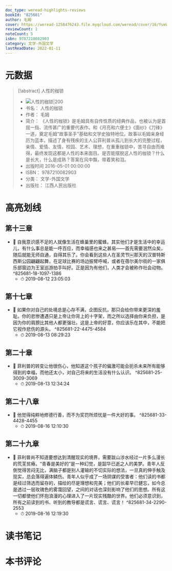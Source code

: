 ```yaml
---
doc_type: weread-highlights-reviews
bookId: "825681"
author: 毛姆
cover: https://weread-1258476243.file.myqcloud.com/weread/cover/16/YueWen_825681/t7_YueWen_825681.jpg
reviewCount: 1
noteCount: 5
isbn: 9787210082903
category: 文学-外国文学
lastReadDate: 2022-01-11
---
```

# 元数据
> [!abstract] 人性的枷锁
> - ![ 人性的枷锁|200](https://weread-1258476243.file.myqcloud.com/weread/cover/16/YueWen_825681/t7_YueWen_825681.jpg)
> - 书名： 人性的枷锁
> - 作者： 毛姆
> - 简介：     《人性的枷锁》是毛姆具有自传性质的经典作品，也被认为是首屈一指、流传甚广的重要代表作。和《月亮和六便士》《面纱》《刀锋》一道，奠定毛姆“故事圣手”基础和文学史独特地位。故事以毛姆亲身经历为蓝本，描述了身有残疾的主人公菲利普从孤儿到长大的完整过程，亲情、爱情、友情，校园、艺术、理想，在重重枷锁中，苦寻自由而难得，最终发现这都是人性的本来面目。是否能摆脱这人性的枷锁？什么是长大，什么是成熟？答案在风中飘，带着笑和泪。
> - 出版时间 2016-05-01 00:00:00
> - ISBN： 9787210082903
> - 分类： 文学-外国文学
> - 出版社： 江西人民出版社

# 高亮划线

## 第十三章


- 📌 自我意识感不足的人就像生活在蜂巢里的蜜蜂。其实他们才是生活中的幸运儿，有什么事总是能一呼百应，而幸福感也来之甚易——首先需要泯然众矣，随后就能无师自通，自得其乐了。你会看到这些人在圣灵节￼那天的汉普特斯西斯公园翩翩起舞，在足球比赛的场边振臂呼喊，或者在蓓尔美尔街的一家俱乐部窗边为王室巡游拍手叫好。正是因为有他们，人类才会被称作社会动物。 ^825681-18-1097-1386
    - ⏱ 2019-08-12 23:05:03 
## 第十七章


- 📌 如果你对自己的处境总是心存不满，企图反抗，那只会给你带来更深的羞耻。你的悲惨遭遇只是上帝让你背上的十字架，而之所以选择由你来负担，是因为你的肩膀比其他人都更强壮。这是上帝的好意，你应该乐在其中，不能把它视作悲伤的源头。 ^825681-22-4475-4584
    - ⏱ 2019-08-13 08:29:23 
## 第二十章


- 📌 菲利普的转变让他很伤心，他知道这个孩子的偏激可能会扼杀未来所有能够得到的幸福，而他还太小，对自己将来的生活没有什么认识。 ^825681-25-3009-3069
    - ⏱ 2019-08-13 12:34:24 
## 第二十八章


- 📌 他觉得纯粹地修德行善，而不为奖罚所烦忧是一件大好的事。 ^825681-33-4428-4455
    - ⏱ 2019-08-16 12:10:30 
## 第二十九章


- 📌 菲利普尚不知道要想达到清醒现实的境界，需要跋山涉水经过一片多么漫长的荒芜贫瘠。“青春是美好的”是一种幻觉，是韶华已逝之人的美梦。青年人反倒觉得苦闷无比，满脑子都是别人灌输的不切实际的想法，一旦真的伸手触及现实，总会落得遍体鳞伤。青年人似乎成了一场阴谋的受害者：他们读的书都是经过筛选而留存的，描绘的尽是理想和完美；他们的长辈早已健忘，如今总是透过一层玫瑰色的雾霭回望，之间的对话也深刻影响了他们的思想。所有这一切都使他们怀抱浪漫的心理进入了一片现实残酷的世界。他们必须意识到，所有之前读到的书、听到的教导都是谎言、谎言、谎言！ ^825681-34-2290-2553
    - ⏱ 2019-08-16 12:19:30 
# 读书笔记

# 本书评论
